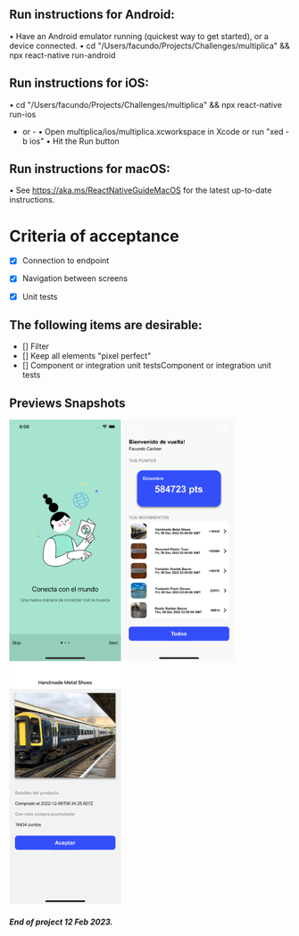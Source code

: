 ## Run instructions for Android:

• Have an Android emulator running (quickest way to get started), or a device connected.
• cd "/Users/facundo/Projects/Challenges/multiplica" && npx react-native run-android

## Run instructions for iOS:

• cd "/Users/facundo/Projects/Challenges/multiplica" && npx react-native run-ios

- or -
  • Open multiplica/ios/multiplica.xcworkspace in Xcode or run "xed -b ios"
  • Hit the Run button

## Run instructions for macOS:

• See https://aka.ms/ReactNativeGuideMacOS for the latest up-to-date instructions.

# Criteria of acceptance
- [x] Connection to endpoint
- [x] Navigation between screens
- [x] Unit tests


## The following items are desirable:
- [] Filter
- [] Keep all elements "pixel perfect"
- [] Component or integration unit testsComponent or integration unit tests

## Previews Snapshots

<div style="flex-direction: row">
  <img src="./assets/img/Onboarding.png" width="200">
  <img src="./assets/img/Products.png" width="200">
  <img src="./assets/img/ProductDetail.png" width="200">
</div>

<h5>End of project 12 Feb 2023.</h5>
